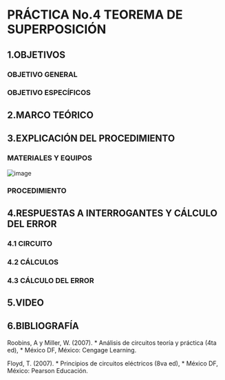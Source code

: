 # PRÁCTICA No.4 TEOREMA DE SUPERPOSICIÓN
## 1.OBJETIVOS
### OBJETIVO GENERAL
### OBJETIVO ESPECÍFICOS
## 2.MARCO TEÓRICO
## 3.EXPLICACIÓN  DEL PROCEDIMIENTO
### MATERIALES Y EQUIPOS

![image](https://user-images.githubusercontent.com/84431598/125512578-34e677cd-39da-470a-834d-84a45871162a.png)

### PROCEDIMIENTO
## 4.RESPUESTAS A INTERROGANTES Y CÁLCULO DEL ERROR
### 4.1 CIRCUITO
### 4.2 CÁLCULOS
### 4.3 CÁLCULO DEL ERROR
## 5.VIDEO
## 6.BIBLIOGRAFÍA
Roobins, A y Miller, W. (2007). * Análisis de circuitos teoría y práctica (4ta ed),  * México DF, México: Cengage Learning.

Floyd, T. (2007). * Principios de circuitos eléctricos (8va ed), * México DF, México: Pearson Educación.
